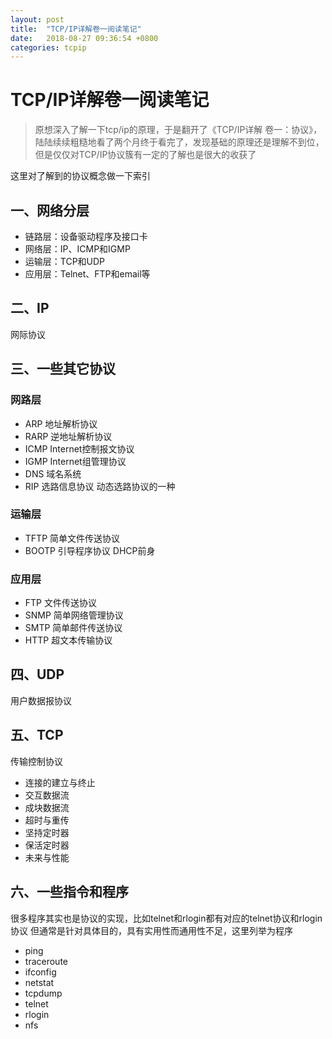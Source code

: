 ```yaml
---
layout: post
title:  "TCP/IP详解卷一阅读笔记"
date:   2018-08-27 09:36:54 +0800
categories: tcpip
---
```


# TCP/IP详解卷一阅读笔记

> 原想深入了解一下tcp/ip的原理，于是翻开了《TCP/IP详解 卷一：协议》，陆陆续续粗糙地看了两个月终于看完了，发现基础的原理还是理解不到位，但是仅仅对TCP/IP协议簇有一定的了解也是很大的收获了

这里对了解到的协议概念做一下索引

## 一、网络分层
- 链路层：设备驱动程序及接口卡
- 网络层：IP、ICMP和IGMP
- 运输层：TCP和UDP
- 应用层：Telnet、FTP和email等

## 二、IP
网际协议

## 三、一些其它协议
### 网路层
- ARP 地址解析协议
- RARP 逆地址解析协议
- ICMP Internet控制报文协议
- IGMP Internet组管理协议
- DNS 域名系统
- RIP 选路信息协议 动态选路协议的一种

### 运输层
- TFTP 简单文件传送协议
- BOOTP 引导程序协议 DHCP前身

### 应用层
- FTP 文件传送协议
- SNMP 简单网络管理协议
- SMTP 简单邮件传送协议
- HTTP 超文本传输协议

## 四、UDP
用户数据报协议

## 五、TCP
传输控制协议

- 连接的建立与终止
- 交互数据流
- 成块数据流
- 超时与重传
- 坚持定时器
- 保活定时器
- 未来与性能

## 六、一些指令和程序
很多程序其实也是协议的实现，比如telnet和rlogin都有对应的telnet协议和rlogin协议
但通常是针对具体目的，具有实用性而通用性不足，这里列举为程序
- ping
- traceroute
- ifconfig
- netstat
- tcpdump
- telnet
- rlogin
- nfs